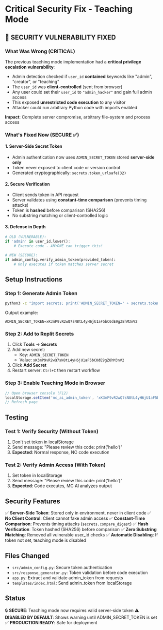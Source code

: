 # Critical Security Fix - Teaching Mode

## 🚨 SECURITY VULNERABILITY FIXED

### What Was Wrong (CRITICAL)
The previous teaching mode implementation had a **critical privilege escalation vulnerability**:

- Admin detection checked if `user_id` **contained** keywords like "admin", "creator", or "teaching"
- The `user_id` was **client-controlled** (sent from browser)
- Any user could set their `user_id` to `"admin_hacker"` and gain full admin access
- This exposed **unrestricted code execution** to any visitor
- Attacker could run arbitrary Python code with imports enabled

**Impact**: Complete server compromise, arbitrary file-system and process access

### What's Fixed Now (SECURE ✅)

#### 1. Server-Side Secret Token
- Admin authentication now uses `ADMIN_SECRET_TOKEN` stored **server-side only**
- Token never exposed to client code or version control
- Generated cryptographically: `secrets.token_urlsafe(32)`

#### 2. Secure Verification
- Client sends token in API request
- Server validates using **constant-time comparison** (prevents timing attacks)
- Token is **hashed** before comparison (SHA256)
- No substring matching or client-controlled logic

#### 3. Defense in Depth
```python
# OLD (VULNERABLE):
if 'admin' in user_id.lower():
    # Execute code - ANYONE can trigger this!
    
# NEW (SECURE):
if admin_config.verify_admin_token(provided_token):
    # Only executes if token matches server secret
```

## Setup Instructions

### Step 1: Generate Admin Token
```bash
python3 -c "import secrets; print('ADMIN_SECRET_TOKEN=' + secrets.token_urlsafe(32))"
```

Output example:
```
ADMIN_SECRET_TOKEN=xK3mP9vR2wQ7sN8tL4yH6jU1aF5bC0dE9gZ8hM3nV2
```

### Step 2: Add to Replit Secrets
1. Click **Tools** → **Secrets**
2. Add new secret:
   - Key: `ADMIN_SECRET_TOKEN`
   - Value: `xK3mP9vR2wQ7sN8tL4yH6jU1aF5bC0dE9gZ8hM3nV2`
3. Click **Add Secret**
4. Restart server: `Ctrl+C` then restart workflow

### Step 3: Enable Teaching Mode in Browser
```javascript
// Open browser console (F12)
localStorage.setItem('mc_ai_admin_token', 'xK3mP9vR2wQ7sN8tL4yH6jU1aF5bC0dE9gZ8hM3nV2');
// Refresh page
```

## Testing

### Test 1: Verify Security (Without Token)
1. Don't set token in localStorage
2. Send message: "Please review this code: print('hello')"
3. **Expected**: Normal response, NO code execution

### Test 2: Verify Admin Access (With Token)
1. Set token in localStorage
2. Send message: "Please review this code: print('hello')"
3. **Expected**: Code executes, MC AI analyzes output

## Security Features

✅ **Server-Side Token**: Stored only in environment, never in client code
✅ **No Client Control**: Client cannot fake admin access
✅ **Constant-Time Comparison**: Prevents timing attacks (`secrets.compare_digest`)
✅ **Hash Verification**: Token hashed (SHA256) before comparison
✅ **Zero Substring Matching**: Removed all vulnerable user_id checks
✅ **Automatic Disabling**: If token not set, teaching mode is disabled

## Files Changed

- `src/admin_config.py`: Secure token authentication
- `src/response_generator.py`: Token validation before code execution
- `app.py`: Extract and validate admin_token from requests
- `templates/index.html`: Send admin_token from localStorage

## Status

🔒 **SECURE**: Teaching mode now requires valid server-side token
⚠️ **DISABLED BY DEFAULT**: Shows warning until ADMIN_SECRET_TOKEN is set
✅ **PRODUCTION READY**: Safe for deployment


